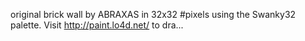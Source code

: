 original brick wall by ABRAXAS in 32x32 #pixels using the Swanky32 palette. Visit http://paint.lo4d.net/ to dra... 